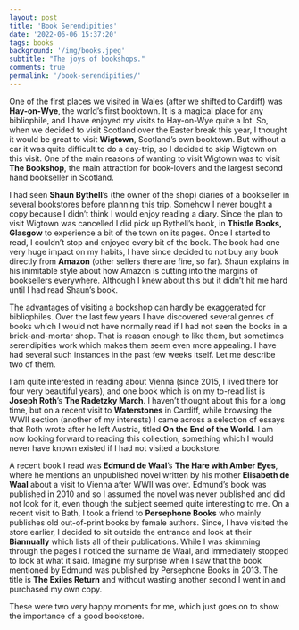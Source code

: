 ```yaml
---
layout: post
title: 'Book Serendipities'
date: '2022-06-06 15:37:20'
tags: books
background: '/img/books.jpeg'
subtitle: "The joys of bookshops."
comments: true
permalink: '/book-serendipities/'
---
```


One of the first places we visited in Wales (after we shifted to Cardiff) was **Hay-on-Wye**, the world’s first booktown. It is a magical place for any bibliophile, and I have enjoyed my visits to Hay-on-Wye quite a lot. So, when we decided to visit Scotland over the Easter break this year, I thought it would be great to visit **Wigtown**, Scotland’s own booktown. But without a car it was quite difficult to do a day-trip, so I decided to skip Wigtown on this visit. One of the main reasons of wanting to visit Wigtown was to visit **The Bookshop**, the main attraction for book-lovers and the largest second hand bookseller in Scotland.

I had seen **Shaun Bythell**’s (the owner of the shop) diaries of a bookseller in several bookstores before planning this trip. Somehow I never bought a copy because I didn’t think I would enjoy reading a diary. Since the plan to visit Wigtown was cancelled I did pick up Bythell’s book, in **Thistle Books, Glasgow** to experience a bit of the town on its pages. Once I started to read, I couldn’t stop and enjoyed every bit of the book. The book had one very huge impact on my habits, I have since decided to not buy any book directly from **Amazon** (other sellers there are fine, so far). Shaun explains in his inimitable style about how Amazon is cutting into the margins of booksellers everywhere. Although I knew about this but it didn’t hit me hard until I had read Shaun’s book.

The advantages of visiting a bookshop can hardly be exaggerated for bibliophiles. Over the last few years I have discovered several genres of books which I would not have normally read if I had not seen the books in a brick-and-mortar shop. That is reason enough to like them, but sometimes serendipities work which makes them seem even more appealing. I have had several such instances in the past few weeks itself. Let me describe two of them.

I am quite interested in reading about Vienna (since 2015, I lived there for four very beautiful years), and one book which is on my to-read list is **Joseph Roth**’s **The Radetzky March**. I haven’t thought about this for a long time, but on a recent visit to **Waterstones** in Cardiff, while browsing the WWII section (another of my interests) I came across a selection of essays that Roth wrote after he left Austria, titled **On the End of the World**. I am now looking forward to reading this collection, something which I would never have known existed if I had not visited a bookstore.

A recent book I read was **Edmund de Waal**’s **The Hare with Amber Eyes**, where he mentions an unpublished novel written by his mother **Elisabeth de Waal** about a visit to Vienna after WWII was over. Edmund’s book was published in 2010 and so I assumed the novel was never published and did not look for it, even though the subject seemed quite interesting to me. On a recent visit to Bath, I took a friend to **Persephone Books** who mainly publishes old out-of-print books by female authors. Since, I have visited the store earlier, I decided to sit outside the entrance and look at their **Biannually** which lists all of their publications. While I was skimming through the pages I noticed the surname de Waal, and immediately stopped to look at what it said. Imagine my surprise when I saw that the book mentioned by Edmund was published by Persephone Books in 2013. The title is **The Exiles Return** and without wasting another second I went in and purchased my own copy.

These were two very happy moments for me, which just goes on to show the importance of a good bookstore.
